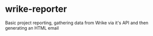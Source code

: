 wrike-reporter
==============

Basic project reporting, gathering data from Wrike via it's API and then generating an HTML email
